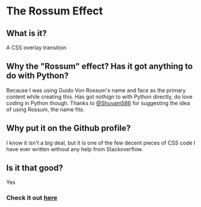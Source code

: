 # The Rossum Effect

## What is it?
A CSS overlay transition

## Why the "Rossum" effect? Has it got anything to do with Python?
Because I was using Guido Von Rossum's name and face as the primary content while creating this. Has got nothign to with Python directly, do love coding in Python though. Thanks to <a href="https://github.com/Shuvam586">@Shuvam586</a> for suggesting the idea of using Rossum, the name fits.

## Why put it on the Github profile?
I know it isn't a big deal, but it is one of the few decent pieces of CSS code I have ever written without any help from Stackoverflow.

## Is it that good?
Yes

### Check it out <a href="https://softvibes.github.io/rossum-effect">here</a>